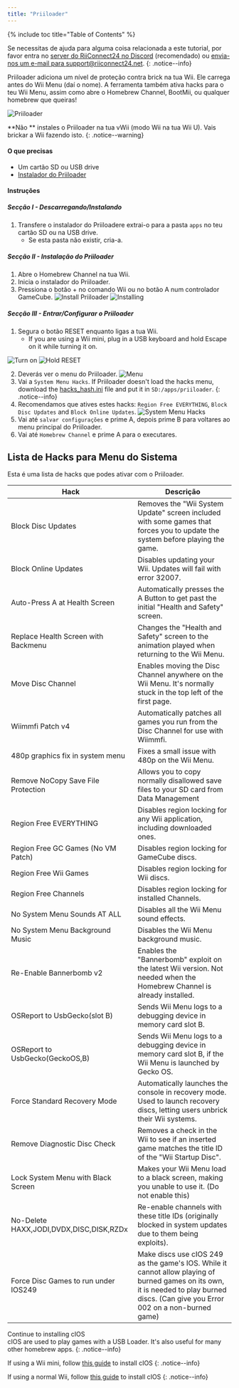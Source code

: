 ```yaml
---
title: "Priiloader"
---
```


{% include toc title="Table of Contents" %}

Se necessitas de ajuda para alguma coisa relacionada a este tutorial, por favor entra no [server do RiiConnect24 no Discord](https://discord.gg/rc24) (recomendado) ou [envia-nos um e-mail para support@riiconnect24.net](mailto:support@riiconnect24.net).
{: .notice--info}

Priiloader adiciona um nível de proteção contra brick na tua Wii. Ele carrega antes do Wii Menu (daí o nome). A ferramenta também ativa hacks para o teu Wii Menu, assim como abre o Homebrew Channel, BootMii, ou qualquer homebrew que queiras!

![Priiloader](/images/priiloader.jpg)

**Não ** instales o Priiloader na tua vWii (modo Wii na tua Wii U). Vais brickar a Wii fazendo isto.
{: .notice--warning}

#### O que precisas
* Um cartão SD ou USB drive
* [Instalador do Priiloader](assets/files/Priiloader_v0_9_1.zip)

#### Instruções
##### Secção I - Descarregando/Instalando

1. Transfere o instalador do Priiloadere extrai-o para a pasta `apps` no teu cartão SD ou na USB drive.
    * Se esta pasta não existir, cria-a.

##### Secção II - Instalação do Priiloader

1. Abre o Homebrew Channel na tua Wii.
2. Inicia o instalador do Priiloader.
3. Pressiona o botão + no comando Wii ou no botão A num controlador GameCube. ![Install Priiloader](/images/Priiloader/installer.png) ![Installing](/images/Priiloader/installing.png)

##### Secção III - Entrar/Configurar o Priiloader

1. Segura o botão RESET enquanto ligas a tua Wii.
    * If you are using a Wii mini, plug in a USB keyboard and hold Escape on it while turning it on.

![Turn on](/images/Priiloader/on.jpg) ![Hold RESET](/images/Priiloader/reset.jpg)

2. Deverás ver o menu do Priiloader. ![Menu](/images/Priiloader/mainmenu.png)
3. Vai a `System Menu Hacks`. If Priiloader doesn't load the hacks menu, download the [hacks_hash.ini](assets/files/hacks_hash.ini) file and put it in `SD:/apps/priiloader`.
{: .notice--info}
4. Recomendamos que atives estes hacks: `Region Free EVERYTHING`, `Block Disc Updates` and `Block Online Updates`. ![System Menu Hacks](/images/Priiloader/hacks.png)
1. Vai até `salvar configurações` e prime A, depois prime B para voltares ao menu principal do Priiloader.
1. Vai até `Homebrew Channel` e prime A para o executares.

## Lista de Hacks para Menu do Sistema

Esta é uma lista de hacks que podes ativar com o Priiloader.

| Hack                                    | Descrição                                                                                                                                                                             |
| --------------------------------------- | ------------------------------------------------------------------------------------------------------------------------------------------------------------------------------------- |
| Block Disc Updates                      | Removes the "Wii System Update" screen included with some games that forces you to update the system before playing the game.                                                         |
| Block Online Updates                    | Disables updating your Wii. Updates will fail with error 32007.                                                                                                                       |
| Auto-Press A at Health Screen           | Automatically presses the A Button to get past the initial "Health and Safety" screen.                                                                                                |
| Replace Health Screen with Backmenu     | Changes the "Health and Safety" screen to the animation played when returning to the Wii Menu.                                                                                        |
| Move Disc Channel                       | Enables moving the Disc Channel anywhere on the Wii Menu. It's normally stuck in the top left of the first page.                                                                      |
| Wiimmfi Patch v4                        | Automatically patches all games you run from the Disc Channel for use with Wiimmfi.                                                                                                   |
| 480p graphics fix in system menu        | Fixes a small issue with 480p on the Wii Menu.                                                                                                                                        |
| Remove NoCopy Save File Protection      | Allows you to copy normally disallowed save files to your SD card from Data Management                                                                                                |
| Region Free EVERYTHING                  | Disables region locking for any Wii application, including downloaded ones.                                                                                                           |
| Region Free GC Games (No VM Patch)      | Disables region locking for GameCube discs.                                                                                                                                           |
| Region Free Wii Games                   | Disables region locking for Wii discs.                                                                                                                                                |
| Region Free Channels                    | Disables region locking for installed Channels.                                                                                                                                       |
| No System Menu Sounds AT ALL            | Disables all the Wii Menu sound effects.                                                                                                                                              |
| No System Menu Background Music         | Disables the Wii Menu background music.                                                                                                                                               |
| Re-Enable Bannerbomb v2                 | Enables the "Bannerbomb" exploit on the latest Wii version. Not needed when the Homebrew Channel is already installed.                                                                |
| OSReport to UsbGecko(slot B)            | Sends Wii Menu logs to a debugging device in memory card slot B.                                                                                                                      |
| OSReport to UsbGecko(GeckoOS,B)         | Sends Wii Menu logs to a debugging device in memory card slot B, if the Wii Menu is launched by Gecko OS.                                                                             |
| Force Standard Recovery Mode            | Automatically launches the console in recovery mode. Used to launch recovery discs, letting users unbrick their Wii systems.                                                          |
| Remove Diagnostic Disc Check            | Removes a check in the Wii to see if an inserted game matches the title ID of the "Wii Startup Disc".                                                                                 |
| Lock System Menu with Black Screen      | Makes your Wii Menu load to a black screen, making you unable to use it. (Do not enable this)                                                                                         |
| No-Delete HAXX,JODI,DVDX,DISC,DISK,RZDx | Re-enable channels with these title IDs (originally blocked in system updates due to them being exploits).                                                                            |
| Force Disc Games to run under IOS249    | Make discs use cIOS 249 as the game's IOS. While it cannot allow playing of burned games on its own, it is needed to play burned discs. (Can give you Error 002 on a non-burned game) |


Continue to installing cIOS<br> cIOS are used to play games with a USB Loader. It's also useful for many other homebrew apps.
{: .notice--info}

If using a Wii mini, follow [this guide](cios-mini) to install cIOS
{: .notice--info}

If using a normal Wii, follow [this guide](cios) to install cIOS
{: .notice--info}
